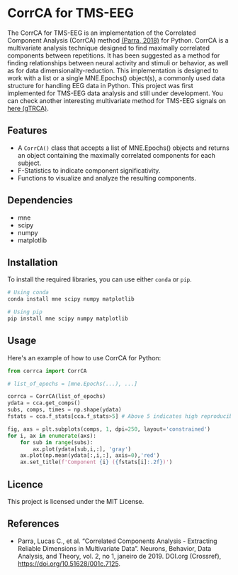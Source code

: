 # CorrCA for TMS-EEG

The CorrCA for TMS-EEG is an implementation of the Correlated Component Analysis (CorrCA) method [(Parra, 2018)](https://arxiv.org/abs/1801.08881) for Python. CorrCA is a multivariate analysis technique designed to find maximally correlated components between repetitions. It has been suggested as a method for finding relationships between neural activity and stimuli or behavior, as well as for data dimensionality-reduction. This implementation is designed to work with a list or a single MNE.Epochs() object(s), a commonly used data structure for handling EEG data in Python. This project was first implemented for TMS-EEG data analysis and still under development. You can check another interesting multivariate method for TMS-EEG signals on [here (gTRCA)](https://github.com/Boutoo/gTRCA).

## Features

- A `CorrCA()` class that accepts a list of MNE.Epochs() objects and returns an object containing the maximally correlated components for each subject.
- F-Statistics to indicate component significativity.
- Functions to visualize and analyze the resulting components.

## Dependencies

- mne
- scipy
- numpy
- matplotlib

## Installation

To install the required libraries, you can use either `conda` or `pip`.

```bash
# Using conda
conda install mne scipy numpy matplotlib

# Using pip
pip install mne scipy numpy matplotlib
```

## Usage
Here's an example of how to use CorrCA for Python:
```python
from corrca import CorrCA

# list_of_epochs = [mne.Epochs(...), ...]

corrca = CorrCA(list_of_epochs)
ydata = cca.get_comps()
subs, comps, times = np.shape(ydata)
fstats = cca.f_stats[cca.f_stats>5] # Above 5 indicates high reproducibility

fig, axs = plt.subplots(comps, 1, dpi=250, layout='constrained')
for i, ax in enumerate(axs):
    for sub in range(subs):
        ax.plot(ydata[sub,i,:], 'gray')
    ax.plot(np.mean(ydata[:,i,:], axis=0),'red')
    ax.set_title(f'Component {i} ({fstats[i]:.2f})')
```

## Licence
This project is licensed under the MIT License.

## References
* Parra, Lucas C., et al. “Correlated Components Analysis - Extracting Reliable Dimensions in Multivariate Data”. Neurons, Behavior, Data Analysis, and Theory, vol. 2, no 1, janeiro de 2019. DOI.org (Crossref), https://doi.org/10.51628/001c.7125.
